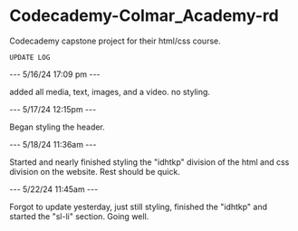# Codecademy-Colmar_Academy-rd

Codecademy capstone project for their html/css course. 


    UPDATE LOG
    
--- 5/16/24 17:09 pm ---

added all media, text, images, and a video. no styling. 

--- 5/17/24 12:15pm ---

Began styling the header.

--- 5/18/24 11:36am ---

Started and nearly finished styling the "idhtkp" division of the html and css division on the website. Rest should be quick.

--- 5/22/24 11:45am ---

Forgot to update yesterday, just still styling, finished the "idhtkp" and started the "sl-li" section. Going well.